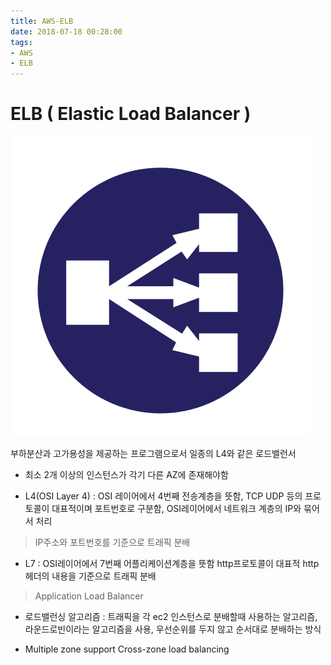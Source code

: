 ```yaml
---
title: AWS-ELB
date: 2018-07-18 00:28:00
tags:
- AWS
- ELB
---
```


# ELB ( Elastic Load Balancer )

<img src = '../img/elb.png'>

부하분산과 고가용성을 제공하는 프로그램으로서 일종의 L4와 같은 로드밸런서

* 최소 2개 이상의 인스턴스가 각기 다른 AZ에 존재해야함

- L4(OSI Layer 4) : OSI 레이어에서 4번째 전송계층을 뜻함, TCP UDP 등의 프로토콜이 대표적이며 포트번호로 구분함, OSI레이어에서 네트워크 계층의 IP와 묶어서 처리
> IP주소와 포트번호를 기준으로 트래픽 분배

- L7 : OSI레이어에서 7번째 어플리케이션계층을 뜻함
http프로토콜이 대표적 http헤더의 내용을 기준으로 트래픽 분배
> Application Load Balancer

- 로드밸런싱 알고리즘 : 트래픽을 각 ec2 인스턴스로 분배할때 사용하는 알고리즘, 라운드로빈이라는 알고리즘을 사용, 우선순위를 두지 않고 순서대로 분배하는 방식

- Multiple zone support
Cross-zone load balancing

